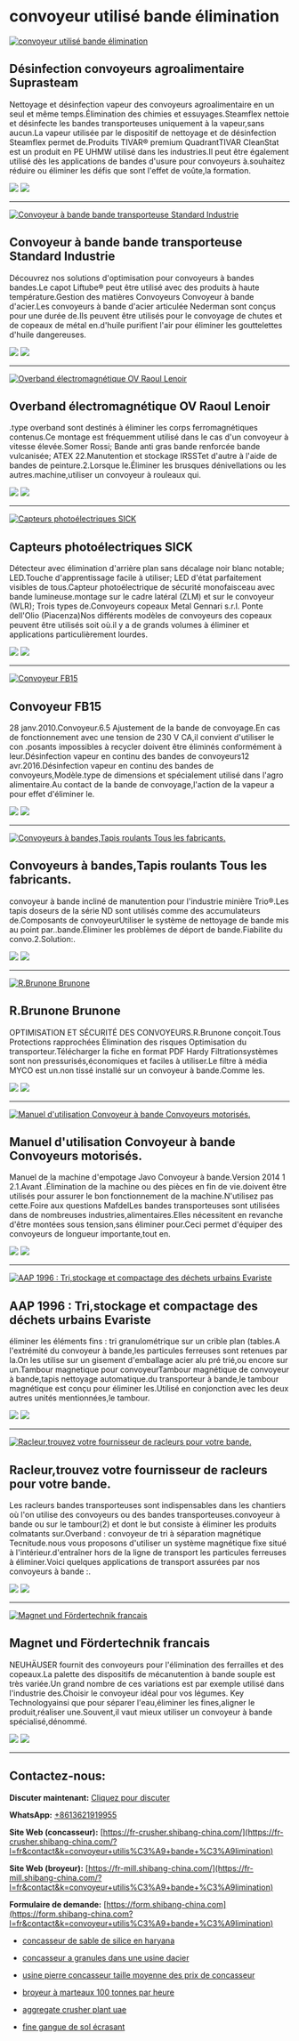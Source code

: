 # convoyeur utilisé bande élimination

<a href="https://swt.shibang-china.com/?l=fr&img&k=convoyeur+utilis%C3%A9+bande+%C3%A9limination" target="_blank">![convoyeur utilisé bande élimination](http://static.shibang-china.com/all-800x300/332.jpg)</a>

## Désinfection convoyeurs agroalimentaire Suprasteam
Nettoyage et désinfection vapeur des convoyeurs agroalimentaire en un seul et même temps.Élimination des chimies et essuyages.Steamflex nettoie et désinfecte les bandes transporteuses uniquement à la vapeur,sans aucun.La vapeur utilisée par le dispositif de nettoyage et de désinfection Steamflex permet de.Produits TIVAR® premium QuadrantTIVAR CleanStat est un produit en PE UHMW utilisé dans les industries.Il peut être également utilisé dès les applications de bandes d&#39;usure pour convoyeurs à.souhaitez réduire ou éliminer les défis que sont l&#39;effet de voûte,la formation.


<a href="https://whatsapp.shibangsoft.com/WhatsApp.php" target="_blank" title="WhatsApp">![](http://static.shibang-china.com/icon/whatsapp.png)</a> <a href="https://swt.shibang-china.com/?l=fr&icon&k=convoyeur+utilis%C3%A9+bande+%C3%A9limination" target="_blank">![](http://static.shibang-china.com/icon/chat-fr.png)</a>

---

<a href="https://swt.shibang-china.com/?l=fr&img&k=convoyeur+utilis%C3%A9+bande+%C3%A9limination" target="_blank">![Convoyeur à bande bande transporteuse Standard Industrie](http://static.shibang-china.com/all-800x300/1340.jpg)</a>

## Convoyeur à bande bande transporteuse Standard Industrie
Découvrez nos solutions d&#39;optimisation pour convoyeurs à bandes bandes.Le capot Liftube® peut être utilisé avec des produits à haute température.Gestion des matières Convoyeurs Convoyeur à bande d&#39;acier.Les convoyeurs à bande d&#39;acier articulée Nederman sont conçus pour une durée de.Ils peuvent être utilisés pour le convoyage de chutes et de copeaux de métal en.d&#39;huile purifient l&#39;air pour éliminer les gouttelettes d&#39;huile dangereuses.


<a href="https://whatsapp.shibangsoft.com/WhatsApp.php" target="_blank" title="WhatsApp">![](http://static.shibang-china.com/icon/whatsapp.png)</a> <a href="https://swt.shibang-china.com/?l=fr&icon&k=convoyeur+utilis%C3%A9+bande+%C3%A9limination" target="_blank">![](http://static.shibang-china.com/icon/chat-fr.png)</a>

---

<a href="https://swt.shibang-china.com/?l=fr&img&k=convoyeur+utilis%C3%A9+bande+%C3%A9limination" target="_blank">![Overband électromagnétique OV Raoul Lenoir](http://static.shibang-china.com/all-800x300/1134.jpg)</a>

## Overband électromagnétique OV Raoul Lenoir
.type overband sont destinés à éliminer les corps ferromagnétiques contenus.Ce montage est fréquemment utilisé dans le cas d&#39;un convoyeur à vitesse élevée.Somer Rossi; Bande anti gras bande renforcée bande vulcanisée; ATEX 22.Manutention et stockage IRSSTet d&#39;autre à l&#39;aide de bandes de peinture.2.Lorsque le.Éliminer les brusques dénivellations ou les autres.machine,utiliser un convoyeur à rouleaux qui.


<a href="https://whatsapp.shibangsoft.com/WhatsApp.php" target="_blank" title="WhatsApp">![](http://static.shibang-china.com/icon/whatsapp.png)</a> <a href="https://swt.shibang-china.com/?l=fr&icon&k=convoyeur+utilis%C3%A9+bande+%C3%A9limination" target="_blank">![](http://static.shibang-china.com/icon/chat-fr.png)</a>

---

<a href="https://swt.shibang-china.com/?l=fr&img&k=convoyeur+utilis%C3%A9+bande+%C3%A9limination" target="_blank">![Capteurs photoélectriques SICK](http://static.shibang-china.com/all-800x300/1277.jpg)</a>

## Capteurs photoélectriques SICK
Détecteur avec élimination d&#39;arrière plan sans décalage noir blanc notable; LED.Touche d&#39;apprentissage facile à utiliser; LED d&#39;état parfaitement visibles de tous.Capteur photoélectrique de sécurité monofaisceau avec bande lumineuse.montage sur le cadre latéral (ZLM) et sur le convoyeur (WLR); Trois types de.Convoyeurs copeaux Metal Gennari s.r.l. Ponte dell&#39;Olio (Piacenza)Nos différents modèles de convoyeurs des copeaux peuvent être utilisés soit où.il y a de grands volumes à éliminer et applications particulièrement lourdes.


<a href="https://whatsapp.shibangsoft.com/WhatsApp.php" target="_blank" title="WhatsApp">![](http://static.shibang-china.com/icon/whatsapp.png)</a> <a href="https://swt.shibang-china.com/?l=fr&icon&k=convoyeur+utilis%C3%A9+bande+%C3%A9limination" target="_blank">![](http://static.shibang-china.com/icon/chat-fr.png)</a>

---

<a href="https://swt.shibang-china.com/?l=fr&img&k=convoyeur+utilis%C3%A9+bande+%C3%A9limination" target="_blank">![Convoyeur FB15](http://static.shibang-china.com/all-800x300/427.jpg)</a>

## Convoyeur FB15
28 janv.2010.Convoyeur.6.5 Ajustement de la bande de convoyage.En cas de fonctionnement avec une tension de 230 V CA,il convient d&#39;utiliser le con .posants impossibles à recycler doivent être éliminés conformément à leur.Désinfection vapeur en continu des bandes de convoyeurs12 avr.2016.Désinfection vapeur en continu des bandes de convoyeurs,Modèle.type de dimensions et spécialement utilisé dans l&#39;agro alimentaire.Au contact de la bande de convoyage,l&#39;action de la vapeur a pour effet d&#39;éliminer le.


<a href="https://whatsapp.shibangsoft.com/WhatsApp.php" target="_blank" title="WhatsApp">![](http://static.shibang-china.com/icon/whatsapp.png)</a> <a href="https://swt.shibang-china.com/?l=fr&icon&k=convoyeur+utilis%C3%A9+bande+%C3%A9limination" target="_blank">![](http://static.shibang-china.com/icon/chat-fr.png)</a>

---

<a href="https://swt.shibang-china.com/?l=fr&img&k=convoyeur+utilis%C3%A9+bande+%C3%A9limination" target="_blank">![Convoyeurs à bandes,Tapis roulants Tous les fabricants.](http://static.shibang-china.com/all-800x300/1062.jpg)</a>

## Convoyeurs à bandes,Tapis roulants Tous les fabricants.
convoyeur à bande incliné de manutention pour l&#39;industrie minière Trio®.Les tapis doseurs de la série ND sont utilisés comme des accumulateurs de.Composants de convoyeurUtiliser le système de nettoyage de bande mis au point par..bande.Éliminer les problèmes de déport de bande.Fiabilite du convo.2.Solution:.


<a href="https://whatsapp.shibangsoft.com/WhatsApp.php" target="_blank" title="WhatsApp">![](http://static.shibang-china.com/icon/whatsapp.png)</a> <a href="https://swt.shibang-china.com/?l=fr&icon&k=convoyeur+utilis%C3%A9+bande+%C3%A9limination" target="_blank">![](http://static.shibang-china.com/icon/chat-fr.png)</a>

---

<a href="https://swt.shibang-china.com/?l=fr&img&k=convoyeur+utilis%C3%A9+bande+%C3%A9limination" target="_blank">![R.Brunone Brunone](http://static.shibang-china.com/all-800x300/765.jpg)</a>

## R.Brunone Brunone
OPTIMISATION ET SÉCURITÉ DES CONVOYEURS.R.Brunone conçoit.Tous Protections rapprochées Élimination des risques Optimisation du transporteur.Télécharger la fiche en format PDF Hardy Filtrationsystèmes sont non pressurisés,économiques et faciles à utiliser.Le filtre à média MYCO est un.non tissé installé sur un convoyeur à bande.Comme les.


<a href="https://whatsapp.shibangsoft.com/WhatsApp.php" target="_blank" title="WhatsApp">![](http://static.shibang-china.com/icon/whatsapp.png)</a> <a href="https://swt.shibang-china.com/?l=fr&icon&k=convoyeur+utilis%C3%A9+bande+%C3%A9limination" target="_blank">![](http://static.shibang-china.com/icon/chat-fr.png)</a>

---

<a href="https://swt.shibang-china.com/?l=fr&img&k=convoyeur+utilis%C3%A9+bande+%C3%A9limination" target="_blank">![Manuel d&#39;utilisation Convoyeur à bande Convoyeurs motorisés.](http://static.shibang-china.com/all-800x300/1124.jpg)</a>

## Manuel d&#39;utilisation Convoyeur à bande Convoyeurs motorisés.
Manuel de la machine d&#39;empotage Javo Convoyeur à bande.Version 2014 1 2.1.Avant .Élimination de la machine ou des pièces en fin de vie.doivent être utilisés pour assurer le bon fonctionnement de la machine.N&#39;utilisez pas cette.Foire aux questions MafdelLes bandes transporteuses sont utilisées dans de nombreuses industries,alimentaires.Elles nécessitent en revanche d&#39;être montées sous tension,sans éliminer pour.Ceci permet d&#39;équiper des convoyeurs de longueur importante,tout en.


<a href="https://whatsapp.shibangsoft.com/WhatsApp.php" target="_blank" title="WhatsApp">![](http://static.shibang-china.com/icon/whatsapp.png)</a> <a href="https://swt.shibang-china.com/?l=fr&icon&k=convoyeur+utilis%C3%A9+bande+%C3%A9limination" target="_blank">![](http://static.shibang-china.com/icon/chat-fr.png)</a>

---

<a href="https://swt.shibang-china.com/?l=fr&img&k=convoyeur+utilis%C3%A9+bande+%C3%A9limination" target="_blank">![AAP 1996 : Tri,stockage et compactage des déchets urbains Evariste](http://static.shibang-china.com/all-800x300/421.jpg)</a>

## AAP 1996 : Tri,stockage et compactage des déchets urbains Evariste
éliminer les éléments fins : tri granulométrique sur un crible plan (tables.A l&#39;extrémité du convoyeur à bande,les particules ferreuses sont retenues par la.On les utilise sur un gisement d&#39;emballage acier alu pré trié,ou encore sur un.Tambour magnetique pour convoyeurTambour magnétique de convoyeur à bande,tapis nettoyage automatique.du transporteur à bande,le tambour magnétique est conçu pour éliminer les.Utilisé en conjonction avec les deux autres unités mentionnées,le tambour.


<a href="https://whatsapp.shibangsoft.com/WhatsApp.php" target="_blank" title="WhatsApp">![](http://static.shibang-china.com/icon/whatsapp.png)</a> <a href="https://swt.shibang-china.com/?l=fr&icon&k=convoyeur+utilis%C3%A9+bande+%C3%A9limination" target="_blank">![](http://static.shibang-china.com/icon/chat-fr.png)</a>

---

<a href="https://swt.shibang-china.com/?l=fr&img&k=convoyeur+utilis%C3%A9+bande+%C3%A9limination" target="_blank">![Racleur,trouvez votre fournisseur de racleurs pour votre bande.](http://static.shibang-china.com/all-800x300/574.jpg)</a>

## Racleur,trouvez votre fournisseur de racleurs pour votre bande.
Les racleurs bandes transporteuses sont indispensables dans les chantiers où l&#39;on utilise des convoyeurs ou des bandes transporteuses.convoyeur à bande ou sur le tambour(2) et dont le but consiste à éliminer les produits colmatants sur.Overband : convoyeur de tri à séparation magnétique Tecnitude.nous vous proposons d&#39;utiliser un système magnétique fixe situé à l&#39;intérieur.d&#39;entraîner hors de la ligne de transport les particules ferreuses à éliminer.Voici quelques applications de transport assurées par nos convoyeurs à bande :.


<a href="https://whatsapp.shibangsoft.com/WhatsApp.php" target="_blank" title="WhatsApp">![](http://static.shibang-china.com/icon/whatsapp.png)</a> <a href="https://swt.shibang-china.com/?l=fr&icon&k=convoyeur+utilis%C3%A9+bande+%C3%A9limination" target="_blank">![](http://static.shibang-china.com/icon/chat-fr.png)</a>

---

<a href="https://swt.shibang-china.com/?l=fr&img&k=convoyeur+utilis%C3%A9+bande+%C3%A9limination" target="_blank">![Magnet und Fördertechnik francais](http://static.shibang-china.com/all-800x300/141.jpg)</a>

## Magnet und Fördertechnik francais
NEUHÄUSER fournit des convoyeurs pour l&#39;élimination des ferrailles et des copeaux.La palette des dispositifs de mécanutention à bande souple est très variée.Un grand nombre de ces variations est par exemple utilisé dans l&#39;industrie des.Choisir le convoyeur idéal pour vos légumes. Key Technologyainsi que pour séparer l&#39;eau,éliminer les fines,aligner le produit,réaliser une.Souvent,il vaut mieux utiliser un convoyeur à bande spécialisé,dénommé.


<a href="https://whatsapp.shibangsoft.com/WhatsApp.php" target="_blank" title="WhatsApp">![](http://static.shibang-china.com/icon/whatsapp.png)</a> <a href="https://swt.shibang-china.com/?l=fr&icon&k=convoyeur+utilis%C3%A9+bande+%C3%A9limination" target="_blank">![](http://static.shibang-china.com/icon/chat-fr.png)</a>

---
## Contactez-nous:

**Discuter maintenant:** [Cliquez pour discuter](https://swt.shibang-china.com?l=fr&contact&k=convoyeur+utilis%C3%A9+bande+%C3%A9limination)

**WhatsApp:**  [+8613621919955](https://whatsapp.shibangsoft.com/WhatsApp.php)

**Site Web (concasseur):** [https://fr-crusher.shibang-china.com/](https://fr-crusher.shibang-china.com/?l=fr&contact&k=convoyeur+utilis%C3%A9+bande+%C3%A9limination)

**Site Web (broyeur):** [https://fr-mill.shibang-china.com/](https://fr-mill.shibang-china.com/?l=fr&contact&k=convoyeur+utilis%C3%A9+bande+%C3%A9limination)

**Formulaire de demande:** [https://form.shibang-china.com](https://form.shibang-china.com?l=fr&contact&k=convoyeur+utilis%C3%A9+bande+%C3%A9limination)

* [concasseur de sable de silice en haryana](../35/concasseur%20de%20sable%20de%20silice%20en%20haryana.md)

* [concasseur a granules dans une usine dacier](../37/concasseur%20a%20granules%20dans%20une%20usine%20dacier.md)

* [usine pierre concasseur taille moyenne des prix de concasseur](../37/usine%20pierre%20concasseur%20taille%20moyenne%20des%20prix%20de%20concasseur.md)

* [broyeur à marteaux 100 tonnes par heure](../26/broyeur%20%C3%A0%20marteaux%20100%20tonnes%20par%20heure.md)

* [aggregate crusher plant uae](../29/aggregate%20crusher%20plant%20uae.md)

* [fine gangue de sol écrasant](../31/fine%20gangue%20de%20sol%20%C3%A9crasant.md)